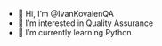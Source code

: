 - 👋 Hi, I’m @IvanKovalenQA
- 👀 I’m interested in Quality Assurance
- 🌱 I’m currently learning Python


<!---
IvanKovalenQA/IvanKovalenQA is a ✨ special ✨ repository because its `README.md` (this file) appears on your GitHub profile.
You can click the Preview link to take a look at your changes.
--->
